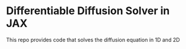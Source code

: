 # Differentiable Diffusion Solver in JAX

This repo provides code that solves the diffusion equation in 1D and 2D

